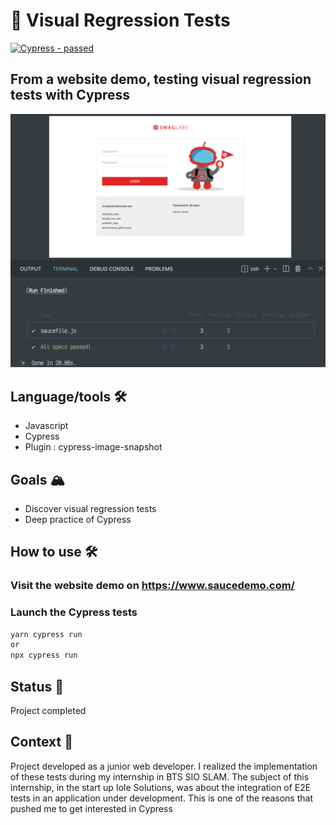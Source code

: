 #  :test_tube: Visual Regression Tests 
[![Cypress - passed](https://img.shields.io/badge/Cypress-passed-2ea44f?logo=Cypress&logoColor=white)](https://)

## From a website demo, testing visual regression tests with Cypress

![illustration](./screenshot.png)


## Language/tools 🛠
- Javascript
- Cypress
- Plugin : cypress-image-snapshot
  

## Goals 🏔
- Discover visual regression tests
- Deep practice of Cypress

## How to use 🛠

### Visit the website demo on https://www.saucedemo.com/

### Launch the Cypress tests
```javascript
yarn cypress run 
or 
npx cypress run 
```

## Status 🎯
Project completed

## Context 📆
Project developed as a junior web developer. I realized the implementation of these tests during my internship in BTS SIO SLAM. The subject of this internship, in the start up Iole Solutions, was about the integration of E2E tests in an application under development. This is one of the reasons that pushed me to get interested in Cypress
